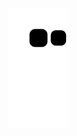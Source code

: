 
![Snake animation](https://github.com/mohanadft/mohanadft/blob/output/github-contribution-grid-snake.svg)
